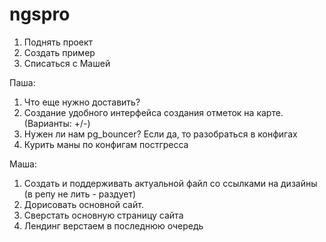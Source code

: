 # ngspro

1. Поднять проект
2. Создать пример
3. Списаться с Машей

Паша:
1. Что еще нужно доставить?
2. Создание удобного интерфейса создания отметок на карте. (Варианты: +/-)
3. Нужен ли нам pg_bouncer? Если да, то разобраться в конфигах
4. Курить маны по конфигам постгресса


Маша:
1. Создать и поддерживать актуальной файл со ссылками на дизайны (в репу не лить - раздует)
2. Дорисовать основной сайт.
3. Сверстать основную страницу сайта
4. Лендинг верстаем в последнюю очередь
